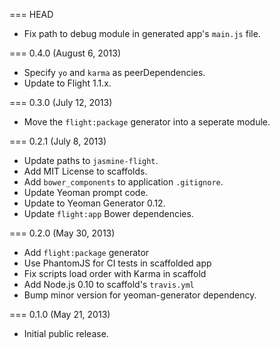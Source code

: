 === HEAD

* Fix path to debug module in generated app's `main.js` file.

=== 0.4.0 (August 6, 2013)

* Specify `yo` and `karma` as peerDependencies.
* Update to Flight 1.1.x.

=== 0.3.0 (July 12, 2013)

* Move the `flight:package` generator into a seperate module.

=== 0.2.1 (July 8, 2013)

* Update paths to `jasmine-flight`.
* Add MIT License to scaffolds.
* Add `bower_components` to application `.gitignore`.
* Update Yeoman prompt code.
* Update to Yeoman Generator 0.12.
* Update `flight:app` Bower dependencies.

=== 0.2.0 (May 30, 2013)

* Add `flight:package` generator
* Use PhantomJS for CI tests in scaffolded app
* Fix scripts load order with Karma in scaffold
* Add Node.js 0.10 to scaffold's `travis.yml`
* Bump minor version for yeoman-generator dependency.

=== 0.1.0 (May 21, 2013)

* Initial public release.
